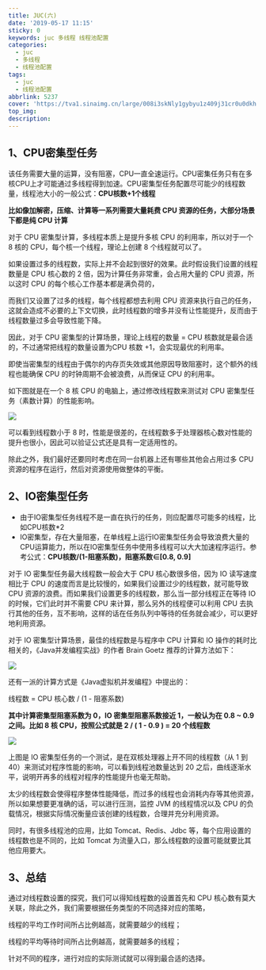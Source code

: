 ```yaml
---
title: JUC(六)
date: '2019-05-17 11:15'
sticky: 0
keywords: juc 多线程 线程池配置
categories:
  - juc
  - 多线程
  - 线程池配置
tags:
  - juc
  - 线程池配置
abbrlink: 5237
cover: 'https://tva1.sinaimg.cn/large/008i3skNly1gybyu1z409j31cr0u0dkh.jpg'
top_img:
description:
---
```


## 1、CPU密集型任务

该任务需要大量的运算，没有阻塞，CPU一直全速运行。CPU密集任务只有在多核CPU上才可能通过多线程得到加速。CPU密集型任务配置尽可能少的线程数量，线程池大小的一般公式：**CPU核数+1个线程**

**比如像加解密，压缩、计算等一系列需要大量耗费 CPU 资源的任务，大部分场景下都是纯 CPU 计算**

对于 CPU 密集型计算，多线程本质上是提升多核 CPU 的利用率，所以对于一个 8 核的 CPU，每个核一个线程，理论上创建 8 个线程就可以了。

如果设置过多的线程数，实际上并不会起到很好的效果。此时假设我们设置的线程数量是 CPU 核心数的 2 倍，因为计算任务非常重，会占用大量的 CPU 资源，所以这时 CPU 的每个核心工作基本都是满负荷的，

而我们又设置了过多的线程，每个线程都想去利用 CPU 资源来执行自己的任务，这就会造成不必要的上下文切换，此时线程数的增多并没有让性能提升，反而由于线程数量过多会导致性能下降。

因此，对于 CPU 密集型的计算场景，理论上线程的数量 = CPU 核数就是最合适的，不过通常把线程的数量设置为CPU 核数 +1，会实现最优的利用率。

即使当密集型的线程由于偶尔的内存页失效或其他原因导致阻塞时，这个额外的线程也能确保 CPU 的时钟周期不会被浪费，从而保证 CPU 的利用率。

如下图就是在一个 8 核 CPU 的电脑上，通过修改线程数来测试对 CPU 密集型任务（素数计算）的性能影响。

![](https://tva1.sinaimg.cn/large/008i3skNly1gybyzsreurj30ze0o60ud.jpg)

可以看到线程数小于 8 时，性能是很差的，在线程数多于处理器核心数对性能的提升也很小，因此可以验证公式还是具有一定适用性的。

除此之外，我们最好还要同时考虑在同一台机器上还有哪些其他会占用过多 CPU 资源的程序在运行，然后对资源使用做整体的平衡。

## 2、IO密集型任务

- 由于IO密集型任务线程不是一直在执行的任务，则应配置尽可能多的线程，比如CPU核数*2
- IO密集型，存在大量阻塞，在单线程上运行IO密集型任务会导致浪费大量的CPU运算能力，所以在IO密集型任务中使用多线程可以大大加速程序运行。参考公式：**CPU核数/(1-阻塞系数)，阻塞系数∈[0.8, 0.9]**

对于 IO 密集型任务最大线程数一般会大于 CPU 核心数很多倍，因为 IO 读写速度相比于 CPU 的速度而言是比较慢的，如果我们设置过少的线程数，就可能导致 CPU 资源的浪费。而如果我们设置更多的线程数，那么当一部分线程正在等待 IO 的时候，它们此时并不需要 CPU 来计算，那么另外的线程便可以利用 CPU 去执行其他的任务，互不影响，这样的话在任务队列中等待的任务就会减少，可以更好地利用资源。

对于 IO 密集型计算场景，最佳的线程数是与程序中 CPU 计算和 IO 操作的耗时比相关的，《Java并发编程实战》的作者 Brain Goetz 推荐的计算方法如下：

![](https://tva1.sinaimg.cn/large/008i3skNly1gybz46tjhwj30yw0i4wfg.jpg)

还有一派的计算方式是《Java虚拟机并发编程》中提出的：

线程数 = CPU 核心数 / (1 - 阻塞系数)

**其中计算密集型阻塞系数为 0，IO 密集型阻塞系数接近 1，一般认为在 0.8 ~ 0.9 之间。比如 8 核 CPU，按照公式就是 2 / ( 1 - 0.9 ) = 20 个线程数**

![](https://tva1.sinaimg.cn/large/008i3skNly1gybz5grmknj30yy0iymyd.jpg)

上图是 IO 密集型任务的一个测试，是在双核处理器上开不同的线程数（从 1 到 40）来测试对程序性能的影响，可以看到线程池数量达到 20 之后，曲线逐渐水平，说明开再多的线程对程序的性能提升也毫无帮助。

太少的线程数会使得程序整体性能降低，而过多的线程也会消耗内存等其他资源，所以如果想要更准确的话，可以进行压测，监控 JVM 的线程情况以及 CPU 的负载情况，根据实际情况衡量应该创建的线程数，合理并充分利用资源。

同时，有很多线程池的应用，比如 Tomcat、Redis、Jdbc 等，每个应用设置的线程数也是不同的，比如 Tomcat 为流量入口，那么线程数的设置可能就要比其他应用要大。

## 3、总结

通过对线程数设置的探究，我们可以得知线程数的设置首先和 CPU 核心数有莫大关联，除此之外，我们需要根据任务类型的不同选择对应的策略，

线程的平均工作时间所占比例越高，就需要越少的线程；

线程的平均等待时间所占比例越高，就需要越多的线程；

针对不同的程序，进行对应的实际测试就可以得到最合适的选择。